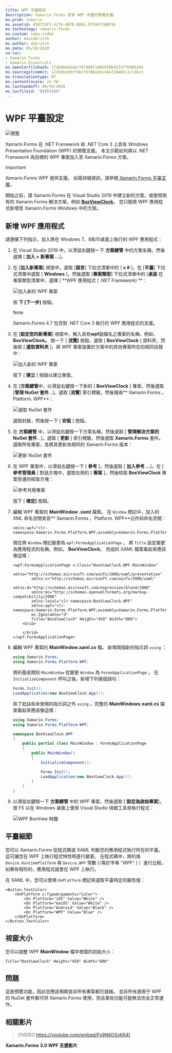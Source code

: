```yaml
---
title: WPF 平臺設定
description: Xamarin.Forms 具有 WPF 平臺的預覽支援。
ms.prod: xamarin
ms.assetid: 650723F2-4279-4B7B-B0A1-D7F8FF26BF1E
ms.technology: xamarin-forms
ms.custom: xamu-video
author: davidbritch
ms.author: dabritch
ms.date: 05/20/2020
no-loc:
- Xamarin.Forms
- Xamarin.Essentials
ms.openlocfilehash: 17db86eb6e6c767498f1d8b550b923377b905364
ms.sourcegitcommit: 122b8ba3dcf4bc59368a16c44e71846b11c136c5
ms.translationtype: MT
ms.contentlocale: zh-TW
ms.lasthandoff: 09/30/2020
ms.locfileid: "91557435"
---
```

# <a name="wpf-platform-setup"></a>WPF 平臺設定

![預覽](~/media/shared/preview.png)

Xamarin.Forms 在 .NET Framework 和 .NET Core 3 上具有 Windows Presentation Foundation (WPF) 的預覽支援。 本文示範如何將以 .NET Framework 為目標的 WPF 專案加入至 Xamarin.Forms 方案。

> [!IMPORTANT]
> Xamarin.Forms WPF 提供支援。 如需詳細資訊，請參閱[ Xamarin.Forms 平臺支援](https://github.com/xamarin/Xamarin.Forms/wiki/Platform-Support)。

開始之前，請 Xamarin.Forms 在 Visual Studio 2019 中建立新的方案，或使用現有的 Xamarin.Forms 解決方案，例如 [**BoxViewClock**](/samples/xamarin/xamarin-forms-samples/boxview-boxviewclock)。 您只能將 WPF 應用程式新增至 Xamarin.Forms Windows 中的方案。

## <a name="add-a-wpf-application"></a>新增 WPF 應用程式

請遵循下列指示，加入將在 Windows 7、8和10桌面上執行的 WPF 應用程式：

1. 在 Visual Studio 2019 中，以滑鼠右鍵按一下 **方案總管** 中的方案名稱，然後選擇 [ **加入 > 新專案 ...**]。

2. 在 [**加入新專案**] 視窗中，選取 [**語言**] 下拉式清單中的 [ **c #** ]，在 [**平臺**] 下拉式清單中選取 [ **Windows** ]，然後選取 [**專案類型**] 下拉式清單中的 [**桌面** 在專案類型清單中，選擇 [ **WPF 應用程式 ( .NET Framework) **：

    ![加入新的 WPF 專案](wpf-images/add-project.png "加入新的 WPF 專案")

    按 **下 [下一步]** 按鈕。

    > [!NOTE]
    > Xamarin.Forms 4.7 包含對 .NET Core 3 執行的 WPF 應用程式的支援。

3. 在 [**設定您的新專案**] 視窗中，輸入具有**wpf**副檔名之專案的名稱，例如， **BoxViewClock。** 按一下 [ **流覽]** 按鈕，選取 [ **BoxViewClock** ] 資料夾，然後按 [ **選取資料夾** ]，將 WPF 專案放置於方案中的其他專案所在的相同目錄中：

    ![加入新的 WPF 專案](wpf-images/configure-project.png "加入新的 WPF 專案")

    按下 [ **建立** ] 按鈕以建立專案。

4. 在 [**方案總管**中，以滑鼠右鍵按一下新的 [ **BoxViewClock** ] 專案，然後選取 [**管理 NuGet 套件**...]。選取 [**流覽**] 索引標籤，然後搜尋** Xamarin.Forms 。Platform. WPF**：

    ![選取 NuGet 套件](wpf-images/select-nuget-package.png "選取 NuGet 套件")

    選取封裝，然後按一下 [ **安裝** ] 按鈕。

5. 在 **方案總管** 中，以滑鼠右鍵按一下方案名稱，然後選取 [ **管理解決方案的 NuGet 套件**...]。選取 [ **更新** ] 索引標籤，然後選取 **Xamarin.Forms** 套件。 選取所有專案，並將其更新為相同的 Xamarin.Forms 版本：

    ![更新 NuGet 套件](wpf-images/update-nuget-package.png "更新 NuGet 套件")

6. 在 WPF 專案中，以滑鼠右鍵按一下 [ **參考** ]，然後選取 [ **加入參考 ...**]。在 [ **參考管理員** ] 對話方塊中，選取左側的 [ **專案** ]，然後核取 **BoxViewClock** 專案旁邊的核取方塊：

    ![參考共用專案](wpf-images/reference-shared-project.png "參考共用專案")

    按下 [ **確定]** 按鈕。

7. 編輯 WPF 專案的 **MainWindow .xaml** 檔案。 在 `Window` 標記中，加入的 XML 命名空間宣告** Xamarin.Forms 。Platform. WPF**元件和命名空間：

    ```xaml
    xmlns:wpf="clr-namespace:Xamarin.Forms.Platform.WPF;assembly=Xamarin.Forms.Platform.WPF"
    ```

    現在將 `Window` 標記變更為 `wpf:FormsApplicationPage` 。 將 `Title` 設定變更為應用程式的名稱，例如， **BoxViewClock**。 完成的 XAML 檔案看起來應該像這樣：

    ```xaml
    <wpf:FormsApplicationPage x:Class="BoxViewClock.WPF.MainWindow"
            xmlns="http://schemas.microsoft.com/winfx/2006/xaml/presentation"
            xmlns:x="http://schemas.microsoft.com/winfx/2006/xaml"
            xmlns:d="http://schemas.microsoft.com/expression/blend/2008"
            xmlns:mc="http://schemas.openxmlformats.org/markup-compatibility/2006"
            xmlns:local="clr-namespace:BoxViewClock.WPF"
            xmlns:wpf="clr-namespace:Xamarin.Forms.Platform.WPF;assembly=Xamarin.Forms.Platform.WPF"            
            mc:Ignorable="d"
            Title="BoxViewClock" Height="450" Width="800">
        <Grid>

        </Grid>
    </wpf:FormsApplicationPage>
    ```

8. 編輯 WPF 專案的 **MainWindow.xaml.cs** 檔。 新增兩個新的指示詞 `using` ：

    ```csharp
    using Xamarin.Forms;
    using Xamarin.Forms.Platform.WPF;
    ```

    將的基底類別 `MainWindow` 從變更 `Window` 為 `FormsApplicationPage` 。 在 `InitializeComponent` 呼叫之後，新增下列兩個語句：

    ```csharp
    Forms.Init();
    LoadApplication(new BoxViewClock.App());
    ```

    除了批註和未使用的指示詞之外 `using` ，完整的 **MainWindows.xaml.cs** 檔案看起來應該像這樣：

    ```csharp
    using Xamarin.Forms;
    using Xamarin.Forms.Platform.WPF;

    namespace BoxViewClock.WPF
    {
        public partial class MainWindow : FormsApplicationPage
        {
            public MainWindow()
            {
                InitializeComponent();

                Forms.Init();
                LoadApplication(new BoxViewClock.App());
            }
        }
    }
    ```

9. 以滑鼠右鍵按一下 **方案總管** 中的 WPF 專案，然後選取 [ **設定為啟始專案**]。 按 F5 以在 Windows 桌面上使用 Visual Studio 偵錯工具來執行程式：

    ![WPF BoxView 時鐘](wpf-images/wpf-boxviewclock.png "WPF BoxView 時鐘" )

## <a name="platform-specifics"></a>平臺細節

您可以 Xamarin.Forms 從程式碼或 XAML 判斷您的應用程式執行所在的平臺。 這可讓您在 WPF 上執行程式特性時進行變更。 在程式碼中，將的值 `Device.RuntimePlatform` 與 `Device.WPF` 常數 (（等於字串 "WPF" ) ）進行比較。 如果有相符的，應用程式就會在 WPF 上執行。

在 XAML 中，您可以使用 `OnPlatform` 標記來選取平臺特定的屬性值：

```xaml
<Button.TextColor>
    <OnPlatform x:TypeArguments="Color">
        <On Platform="iOS" Value="White" />
        <On Platform="macOS" Value="White" />
        <On Platform="Android" Value="Black" />
        <On Platform="WPF" Value="Blue" />
    </OnPlatform>
</Button.TextColor>
```

## <a name="window-size"></a>視窗大小

您可以調整 WPF **MainWindow** 檔中視窗的初始大小：

```xaml
Title="BoxViewClock" Height="450" Width="800"
```

## <a name="issues"></a>問題

這是預覽功能，因此您應該預期並非所有專案都已就緒。 並非所有適用于 WPF 的 NuGet 套件都可供 Xamarin.Forms 使用，而且某些功能可能無法完全正常運作。

## <a name="related-video"></a>相關影片

> [!VIDEO https://youtube.com/embed/Fy9N6OSxK64]

**Xamarin.Forms 3.0 WPF 支援影片**